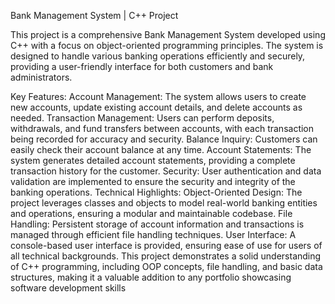 Bank Management System | C++ Project

This project is a comprehensive Bank Management System developed using C++ with a focus on object-oriented programming principles. The system is designed to handle various banking operations efficiently and securely, providing a user-friendly interface for both customers and bank administrators.

Key Features:
Account Management: The system allows users to create new accounts, update existing account details, and delete accounts as needed.
Transaction Management: Users can perform deposits, withdrawals, and fund transfers between accounts, with each transaction being recorded for accuracy and security.
Balance Inquiry: Customers can easily check their account balance at any time.
Account Statements: The system generates detailed account statements, providing a complete transaction history for the customer.
Security: User authentication and data validation are implemented to ensure the security and integrity of the banking operations.
Technical Highlights:
Object-Oriented Design: The project leverages classes and objects to model real-world banking entities and operations, ensuring a modular and maintainable codebase.
File Handling: Persistent storage of account information and transactions is managed through efficient file handling techniques.
User Interface: A console-based user interface is provided, ensuring ease of use for users of all technical backgrounds.
This project demonstrates a solid understanding of C++ programming, including OOP concepts, file handling, and basic data structures, making it a valuable addition to any portfolio showcasing software development skills

